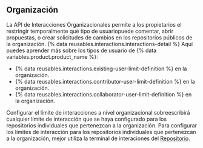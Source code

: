 ## Organización

La API de Interacciones Organizacionales permite a los propietarios el restringir temporalmente qué tipo de usuariopuede comentar, abrir propuestas, o crear solicitudes de cambios en los repositorios públicos de la organización. {% data reusables.interactions.interactions-detail %} Aquí puedes aprender más sobre los tipos de usuario de {% data variables.product.product_name %}:

* {% data reusables.interactions.existing-user-limit-definition %} en la organización.
* {% data reusables.interactions.contributor-user-limit-definition %} en la organización.
* {% data reusables.interactions.collaborator-user-limit-definition %} en la organización.

Configurar el límite de interacciones a nivel organizacional sobreescribirá cualquier límite de interacción que se haya configurado para los repositorios individuales que pertenezcan a la organización. Para configurar los límites de interacción para los repositorios individuales que pertenezcan a la organización, mejor utiliza la terminal de interaciones del [Repositorio](#repository).